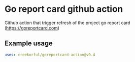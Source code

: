 # Go report card github action

Github action that trigger refresh of the project go report card (https://goreportcard.com)

## Example usage

```yaml
uses: creekorful/goreportcard-action@v0.4
```
